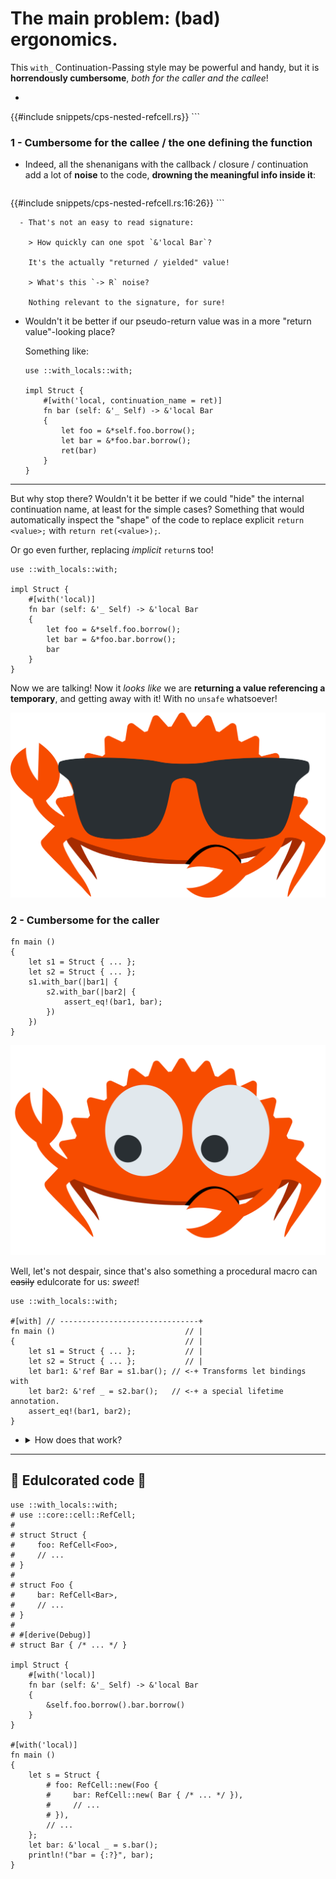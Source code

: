 # The main problem: (bad) ergonomics.

This `with_` Continuation-Passing style may be powerful and handy, but it is
**horrendously cumbersome**, _both for the caller and the callee_!

  - ```rust
{{#include snippets/cps-nested-refcell.rs}}
    ```

### 1 - Cumbersome for the callee / the one defining the function

  - Indeed, all the shenanigans with the callback / closure / continuation add
    a lot of **noise** to the code, **drowning the meaningful info inside it**:

    ```rust,ignore
{{#include snippets/cps-nested-refcell.rs:16:26}}
    ```

      - That's not an easy to read signature:

        > How quickly can one spot `&'local Bar`?

        It's the actually "returned / yielded" value!

        > What's this `-> R` noise?

        Nothing relevant to the signature, for sure!

  - Wouldn't it be better if our pseudo-return value was in a more
    "return value"-looking place?

    Something like:

    ```rust,ignore
    use ::with_locals::with;

    impl Struct {
        #[with('local, continuation_name = ret)]
        fn bar (self: &'_ Self) -> &'local Bar
        {
            let foo = &*self.foo.borrow();
            let bar = &*foo.bar.borrow();
            ret(bar)
        }
    }
    ```

___

But why stop there? Wouldn't it be better if we could "hide" the internal
continuation name, at least for the simple cases? Something that would
automatically inspect the "shape" of the code to replace explicit `return
<value>;` with `return ret(<value>);`.

Or go even further, replacing _implicit_ `return`s too!

```rust,ignore
use ::with_locals::with;

impl Struct {
    #[with('local)]
    fn bar (self: &'_ Self) -> &'local Bar
    {
        let foo = &*self.foo.borrow();
        let bar = &*foo.bar.borrow();
        bar
    }
}
```

Now we are talking! Now it _looks like_ we are **returning a value referencing a
temporary**, and getting away with it! With no `unsafe` whatsoever!

![Ferris with sun glasses](assets/ferrisGlasses.png)

### 2 - Cumbersome for the caller

```rust,ignore
fn main ()
{
    let s1 = Struct { ... };
    let s2 = Struct { ... };
    s1.with_bar(|bar1| {
        s2.with_bar(|bar2| {
            assert_eq!(bar1, bar);
        })
    })
}
```

![Ferris eyes (skeptical)](assets/ferrisEyes.svg)

Well, let's not despair, since that's also something a procedural macro can
~~easily~~ edulcorate for us: _sweet_!

```rust,ignore
use ::with_locals::with;

#[with] // -------------------------------+
fn main ()                             // |
{                                      // |
    let s1 = Struct { ... };           // |
    let s2 = Struct { ... };           // |
    let bar1: &'ref Bar = s1.bar(); // <-+ Transforms let bindings with
    let bar2: &'ref _ = s2.bar();   // <-+ a special lifetime annotation.
    assert_eq!(bar1, bar2);
}
```

  - <details><summary>How does that work?</summary>

    The `#[with]` attribute, is expected to tranform:

    ```rust,ignore
    let foo = { ... };
    let bar = {
        ... // Area A: before the special let, same scope
        let var: ... 'special ... = function(/* args */);
        ... // Area B: after the special let, same scope
    };
    // Area C: after the special let, *outer* scope
    let baz = { ... };
    ```

    into:

    ```rust,ignore
    let foo = { ... };
    let bar = {
        ... // Area A
        with_function(/* args */, |var| {
            ... // Area B
        })
    };
    // Area C
    let baz = { ... };
    ```

    So, as you can see, all the remainders of the block in which the special
    `let` is located (`... // Area B`), need to be moved inside that generated _ad-hoc_
    continuation closure, which thus requires that the macro be able to
    "butcher" these blocks as it sees fit.

    To achieve that, we need an attribute or a macro taking, _at least_, both
    the `let` binding and the `... // Area B` remainder of the block.

    That is, something (an **extra macro**) located _at least_, at an _outer_
    scope. A _preprocessor_, we could say, that will inspect the inner code,
    looking for those `let ...: 'special ... =` statements. At that point, it
    can apply the transformation, stripping, at the same time, the `'special`
    lifetime itself .

    > How "much outer"? How far?

    For a bunch of reasons, having it be an attribute macro annotating the
    function itself was the most appropriate choice.

    Indeed, it's "far enough" to cover all the statements located inside the
    function body; it is also convenient enough for the "preprocessor" to be
    merged with the other attribute (the one allowing to do CPS while mocking
    classic return values):

    ```rust,ignore
    use ::with_locals::with;
    use ::core::fmt::Display;

    #[with] // ------------++++ transforms the function into
            //             vvvv `with_to_str`, which takes a callback.
    fn to_str (x: i32) -> &'ref str
    {
        ...
    }

    #[with] // ---+----------------++++ ditto
            //    |                vvvv
    fn to_displayable (x: i32) -> &'ref (dyn Display)
    {   //        | also transforms this `let` into a call to `with_to_str`
        //      vvvv                                  that uses a callback
        let s: &'ref str = to_str(x);
        &s
    }
    ```

    </details>

___

## 🍬 Edulcorated code 🍬

```rust,ignore
use ::with_locals::with;
# use ::core::cell::RefCell;
#
# struct Struct {
#     foo: RefCell<Foo>,
#     // ...
# }
#
# struct Foo {
#     bar: RefCell<Bar>,
#     // ...
# }
#
# #[derive(Debug)]
# struct Bar { /* ... */ }

impl Struct {
    #[with('local)]
    fn bar (self: &'_ Self) -> &'local Bar
    {
        &self.foo.borrow().bar.borrow()
    }
}

#[with('local)]
fn main ()
{
    let s = Struct {
        # foo: RefCell::new(Foo {
        #     bar: RefCell::new( Bar { /* ... */ }),
        #     // ...
        # }),
        // ...
    };
    let bar: &'local _ = s.bar();
    println!("bar = {:?}", bar);
}
